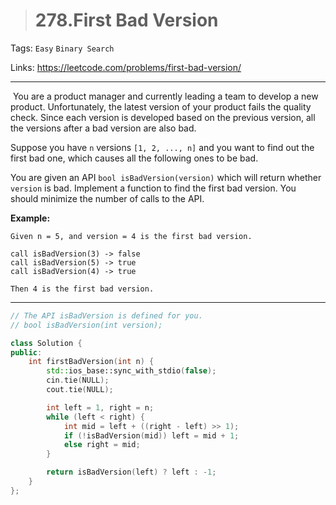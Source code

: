 > # 278.First Bad Version

Tags: `Easy` `Binary Search`

Links: https://leetcode.com/problems/first-bad-version/

-----

​	You are a product manager and currently leading a team to develop a new product. Unfortunately, the latest version of your product fails the quality check. Since each version is developed based on the previous version, all the versions after a bad version are also bad.

Suppose you have `n` versions `[1, 2, ..., n]` and you want to find out the first bad one, which causes all the following ones to be bad.

You are given an API `bool isBadVersion(version)` which will return whether `version` is bad. Implement a function to find the first bad version. You should minimize the number of calls to the API.

**Example:**

```
Given n = 5, and version = 4 is the first bad version.

call isBadVersion(3) -> false
call isBadVersion(5) -> true
call isBadVersion(4) -> true

Then 4 is the first bad version. 
```

------

```c++
// The API isBadVersion is defined for you.
// bool isBadVersion(int version);

class Solution {
public:
    int firstBadVersion(int n) {
        std::ios_base::sync_with_stdio(false);
        cin.tie(NULL);
        cout.tie(NULL);

        int left = 1, right = n;
        while (left < right) {
            int mid = left + ((right - left) >> 1);
            if (!isBadVersion(mid)) left = mid + 1;
            else right = mid;
        }

        return isBadVersion(left) ? left : -1;
    }
};
```

